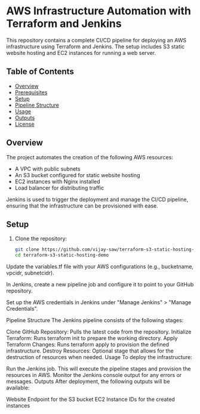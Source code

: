 # AWS Infrastructure Automation with Terraform and Jenkins

This repository contains a complete CI/CD pipeline for deploying an AWS infrastructure using Terraform and Jenkins. The setup includes S3 static website hosting and EC2 instances for running a web server.

## Table of Contents

- [Overview](#overview)
- [Prerequisites](#prerequisites)
- [Setup](#setup)
- [Pipeline Structure](#pipeline-structure)
- [Usage](#usage)
- [Outputs](#outputs)
- [License](#license)

## Overview

The project automates the creation of the following AWS resources:
- A VPC with public subnets
- An S3 bucket configured for static website hosting
- EC2 instances with Nginx installed
- Load balancer for distributing traffic

Jenkins is used to trigger the deployment and manage the CI/CD pipeline, ensuring that the infrastructure can be provisioned with ease.

## Setup

1. Clone the repository:

   ```bash
   git clone https://github.com/vijay-saw/terraform-s3-static-hosting-demo.git
   cd terraform-s3-static-hosting-demo
Update the variables.tf file with your AWS configurations (e.g., bucketname, vpcidr, subnetcidr).

In Jenkins, create a new pipeline job and configure it to point to your GitHub repository.

Set up the AWS credentials in Jenkins under "Manage Jenkins" > "Manage Credentials".

Pipeline Structure
The Jenkins pipeline consists of the following stages:

Clone GitHub Repository: Pulls the latest code from the repository.
Initialize Terraform: Runs terraform init to prepare the working directory.
Apply Terraform Changes: Runs terraform apply to provision the defined infrastructure.
Destroy Resources: Optional stage that allows for the destruction of resources when needed.
Usage
To deploy the infrastructure:

Run the Jenkins job. This will execute the pipeline stages and provision the resources in AWS.
Monitor the Jenkins console output for any errors or messages.
Outputs
After deployment, the following outputs will be available:

Website Endpoint for the S3 bucket
EC2 Instance IDs for the created instances



